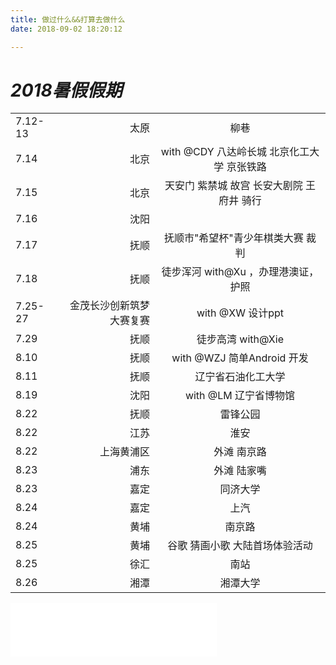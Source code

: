 ```yaml
---
title: 做过什么&&打算去做什么
date: 2018-09-02 18:20:12

---
```





# ***2018暑假假期*** # 
|     |  |    |
| :------- | ----: | :---: |
|   7.12-13| 太原    | 柳巷     |
|   7.14| 北京   |    with @CDY 八达岭长城 北京化工大学 京张铁路|
|   7.15| 北京 |  天安门 紫禁城 故宫 长安大剧院 王府井 骑行      |
|   7.16| 沈阳 |     |  
|   7.17| 抚顺   | 抚顺市"希望杯"青少年棋类大赛   裁判  |
|   7.18| 抚顺   |徒步浑河 with@Xu ，办理港澳证，护照  |
|   7.25-27 | 金茂长沙创新筑梦大赛复赛 |  with @XW 设计ppt   |  
|   7.29| 抚顺   |徒步高湾 with@Xie      |
|   8.10| 抚顺  |with @WZJ 简单Android 开发     |
|   8.11|抚顺    |辽宁省石油化工大学      |
|   8.19|沈阳    |with @LM 辽宁省博物馆      |
|   8.22|抚顺    |雷锋公园      |
|   8.22|江苏  |淮安      |
|   8.22|上海黄浦区    | 外滩 南京路   |
|   8.23|浦东  |外滩 陆家嘴      |
|   8.23|嘉定  |同济大学      |
|   8.24|嘉定  |上汽      |
|   8.24|黄埔  |南京路      |
|   8.25|黄埔  |谷歌  猜画小歌  大陆首场体验活动    |
|   8.25|徐汇  |南站      |
|   8.26|湘潭  |湘潭大学      |


<iframe frameborder="no" border="0" marginwidth="0" marginheight="0" width=330 height=86 src="//music.163.com/outchain/player?type=2&id=32166628&auto=1&height=66"></iframe>